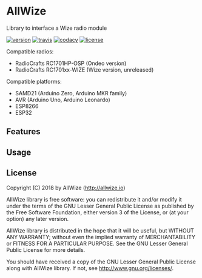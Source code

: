 # AllWize

Library to interface a Wize radio module

[![version](https://img.shields.io/badge/version-0.0.1-brightgreen.svg)](CHANGELOG.md)
[![travis](https://travis-ci.org/Allwize/allwize.svg?branch=master)](https://travis-ci.org/Allwize/allwize)
[![codacy](https://img.shields.io/codacy/grade/xxx/master.svg)](https://www.codacy.com/app/Allwize/allwize/dashboard)
[![license](https://img.shields.io/github/license/Allwize/allwize.svg)](LICENSE)

Compatible radios:

* RadioCrafts RC1701HP-OSP (Ondeo version)
* RadioCrafts RC1701xx-WIZE (Wize version, unreleased)

Compatible platforms:

* SAMD21 (Arduino Zero, Arduino MKR family)
* AVR (Arduino Uno, Arduino Leonardo)
* ESP8266
* ESP32

## Features

## Usage

## License

Copyright (C) 2018 by AllWize (http://allwize.io)

AllWize library is free software: you can redistribute it and/or modify
it under the terms of the GNU Lesser General Public License as published by
the Free Software Foundation, either version 3 of the License, or
(at your option) any later version.

AllWize library is distributed in the hope that it will be useful,
but WITHOUT ANY WARRANTY; without even the implied warranty of
MERCHANTABILITY or FITNESS FOR A PARTICULAR PURPOSE.  See the
GNU Lesser General Public License for more details.

You should have received a copy of the GNU Lesser General Public License
along with AllWize library.  If not, see <http://www.gnu.org/licenses/>.
